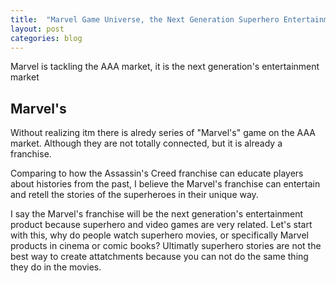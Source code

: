 ```yaml
---
title:  "Marvel Game Universe, the Next Generation Superhero Entertainment"
layout: post
categories: blog
---
```


Marvel is tackling the AAA market, it is the next generation's entertainment market 

## Marvel's

Without realizing itm there is alredy series of "Marvel's" game on the AAA market. Although they are not totally connected, but it is already a franchise. 

Comparing to how the Assassin's Creed franchise can educate players about histories from the past, I believe the Marvel's franchise can entertain and retell the stories of the superheroes in their unique way. 

I say the Marvel's franchise will be the next generation's entertainment product because superhero and video games are very related. Let's start with this, why do people watch superhero movies, or specifically Marvel products in cinema or comic books? Ultimatly superhero stories are not the best way to create attatchments because you can not do the same thing they do in the movies.    

